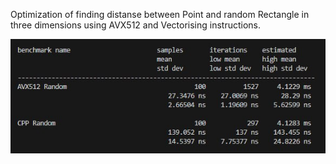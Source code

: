 Optimization of finding distanse between Point and random Rectangle in three dimensions using AVX512 and Vectorising instructions.

![Benchmark](https://github.com/BBWD111/AVX_coordinate_optimization/blob/main/benchmark.jpg)
